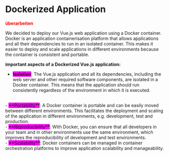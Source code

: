 # <i class="fab fa-docker"></i>  Dockerized Application</i>

<span style="color: red;">**überarbeiten**</span>

We decided to deploy our Vue.js web application using a Docker container. Docker is an application containerisation platform that allows applications and all their dependencies to run in an isolated container. This makes it easier to deploy and scale applications in different environments because the container is consistent and portable.
<br>

**important aspects of a Dockerized Vue.js application:**

- <span style="background-color: fuchsia;">**Isolation**</span>: The Vue.js application and all its dependencies, including the web server and other required software components, are isolated in a Docker container. This means that the application should run consistently regardless of the environment in which it is executed.
<br>
- <span style="background-color: fuchsia;">**Portability**</span>: A Docker container is portable and can be easily moved between different environments. This facilitates the deployment and scaling of the application in different environments, e.g. development, test and production.
<br>
- <span style="background-color: fuchsia;">**Reproducibility**</span>: With Docker, you can ensure that all developers in your team and in other environments use the same environment, which improves the reproducibility of development and test environments.
<br>
- <span style="background-color: fuchsia;">**Scalability**</span>: Docker containers can be managed in container orchestration platforms to improve application scalability and manageability.